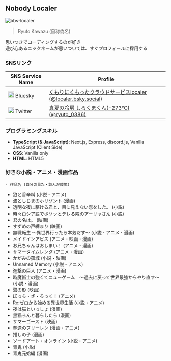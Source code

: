 ## Nobody Localer

![bbs-localer](https://github.com/user-attachments/assets/a53b7e04-dfdb-4411-9dda-b30128d13c19)

> Ryuto Kawazu (自称偽名)

思いつきでコーディングするのが好き  
遊び心あるニックネームが思いついては、すぐプロフィールに採用する

### SNSリンク

|SNS Service Name|Profile|
|---|---|
|<img src="https://bsky.app/static/apple-touch-icon.png" width="19px" height="19px" /> Bluesky|[くもりにくもったクラウドサービスlocaler (@localer.bsky.social)](https://bsky.app/profile/localer.bsky.social)|
|<img src="" width="19px" height="19px" /> Twitter|[真夏の冷房 しろくまくん(-273℃) (@ryuto_0386)](https://x.com/ryuto_0386)|

### プログラミングスキル

- **TypeScript (& JavaScript)**: Next.js, Express, discord.js, Vanilla JavaScript (Client Side)
- **CSS**: Vanilla only
- **HTML**: HTML5

### 好きな小説・アニメ・漫画作品

```
- 作品名 (自分の見た・読んだ環境)
```

- 狼と香辛料 (小説・アニメ)
- 波としじまのホリゾント (漫画)
- 透明な夜に駆ける君と、目に見えない恋をした。 (小説)
- 時々ロシア語でボソッとデレる隣のアーリャさん (小説)
- 君の名は。 (映画)
- すずめの戸締まり (映画)
- 無職転生 〜異世界行ったら本気だす〜 (小説・アニメ・漫画)
- メイドインアビス (アニメ・映画・漫画)
- お兄ちゃんはおしまい！ (アニメ・漫画)
- サマータイムレンダ (アニメ・漫画)
- かがみの孤城 (小説・映画)
- Unnamed Memory (小説・アニメ)
- 進撃の巨人 (アニメ・漫画)
- 時魔術士の強くてニューゲーム　～過去に戻って世界最強からやり直す～ (小説・漫画)
- 聲の形 (映画)
- ぼっち・ざ・ろっく！ (アニメ)
- Re:ゼロから始める異世界生活 (小説・アニメ)
- 夜は猫といっしょ (漫画)
- 黒猫ろんと暮らしたら (漫画)
- サマーゴースト (映画)
- 葬送のフリーレン (漫画・アニメ)
- 推しの子 (漫画)
- ソードアート・オンライン (小説・アニメ)
- 青鬼 (小説)
- 青鬼元始編 (漫画)
